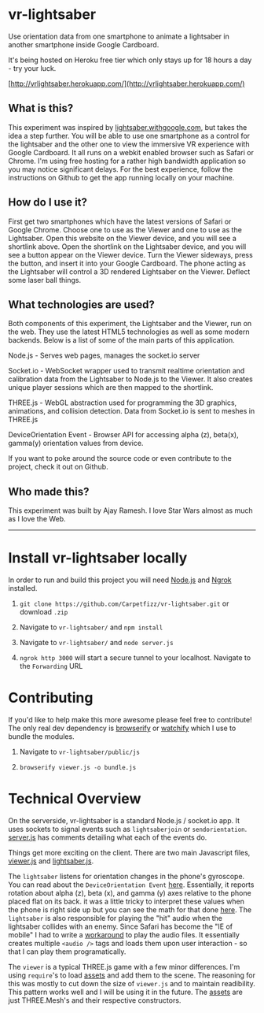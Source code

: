 # vr-lightsaber

Use orientation data from one smartphone to animate a lightsaber in another smartphone inside Google Cardboard.

It's being hosted on Heroku free tier which only stays up for 18 hours a day - try your luck.

[http://vrlightsaber.herokuapp.com/](http://vrlightsaber.herokuapp.com/)

## What is this?

This experiment was inspired by [lightsaber.withgoogle.com](lightsaber.withgoogle.com), but takes the idea a step further. You will be able to use one smartphone as a control for the lightsaber and the other one to view the immersive VR experience with Google Cardboard. It all runs on a webkit enabled browser such as Safari or Chrome. I'm using free hosting for a rather high bandwidth application so you may notice significant delays. For the best experience, follow the instructions on Github to get the app running locally on your machine.

## How do I use it?

First get two smartphones which have the latest versions of Safari or Google Chrome. Choose one to use as the Viewer and one to use as the Lightsaber. Open this website on the Viewer device, and you will see a shortlink above. Open the shortlink on the Lightsaber device, and you will see a button appear on the Viewer device. Turn the Viewer sideways, press the button, and insert it into your Google Cardboard. The phone acting as the Lightsaber will control a 3D rendered Lightsaber on the Viewer. Deflect some laser ball things.

## What technologies are used?

Both components of this experiment, the Lightsaber and the Viewer, run on the web. They use the latest HTML5 technologies as well as some modern backends. Below is a list of some of the main parts of this application.

Node.js - Serves web pages, manages the socket.io server

Socket.io - WebSocket wrapper used to transmit realtime orientation and calibration data from the Lightsaber to Node.js to the Viewer. It also creates unique player sessions which are then mapped to the shortlink.

THREE.js - WebGL abstraction used for programming the 3D graphics, animations, and collision detection. Data from Socket.io is sent to meshes in THREE.js

DeviceOrientation Event - Browser API for accessing alpha (z), beta(x), gamma(y) orientation values from device.

If you want to poke around the source code or even contribute to the project, check it out on Github.

## Who made this?

This experiment was built by Ajay Ramesh. I love Star Wars almost as much as I love the Web.

---

# Install vr-lightsaber locally

In order to run and build this project you will need [Node.js](https://nodejs.org/en/) and [Ngrok](https://ngrok.com/) installed.

1. `git clone https://github.com/Carpetfizz/vr-lightsaber.git` or download `.zip`

2. Navigate to `vr-lightsaber/` and `npm install`

3. Navigate to `vr-lightsaber/` and `node server.js`

4. `ngrok http 3000` will start a secure tunnel to your localhost. Navigate to the `Forwarding` URL

# Contributing

If you'd like to help make this more awesome please feel free to contribute! The only real dev dependency is [browserify](http://browserify.org/) or [watchify](https://github.com/substack/watchify) which I use to bundle the modules.

1. Navigate to `vr-lightsaber/public/js`

2. `browserify viewer.js -o bundle.js`

# Technical Overview

On the serverside, vr-lightsaber is a standard Node.js / socket.io app. It uses sockets to signal events such as `lightsaberjoin` or `sendorientation`. [server.js](https://github.com/Carpetfizz/vr-lightsaber/blob/master/server.js) has comments detailing what each of the events do.

Things get more exciting on the client. There are two main Javascript files, [viewer.js](https://github.com/Carpetfizz/vr-lightsaber/blob/master/public/js/viewer.js) and [lightsaber.js](https://github.com/Carpetfizz/vr-lightsaber/blob/master/public/js/lightsaber.js). 

The `lightsaber` listens for orientation changes in the phone's gyroscope. You can read about the `DeviceOrientation Event` [here](http://w3c.github.io/deviceorientation/spec-source-orientation.html). Essentially, it reports rotation about alpha (z), beta (x), and gamma (y) axes relative to the phone placed flat on its back. it was a little tricky to interpret these values when the phone is right side up but you can see the math for that done [here](https://github.com/Carpetfizz/vr-lightsaber/blob/master/public/js/viewer.js#L175-L208). The `lightsaber` is also responsible for playing the "hit" audio when the lightsaber collides with an enemy. Since Safari has become the "IE of mobile" I had to write a [workaround](https://github.com/Carpetfizz/vr-lightsaber/blob/master/public/js/lightsaber.js#L45-L72) to play the audio files. It essentially creates multiple `<audio />` tags and loads them upon user interaction - so that I can play them programatically.

The `viewer` is a typical THREE.js game with a few minor differences. I'm using `require`'s to load [assets](https://github.com/Carpetfizz/vr-lightsaber/tree/master/assets) and add them to the scene. The reasoning for this was mostly to cut down the size of `viewer.js` and to maintain readibility. This pattern works well and I will be using it in the future. The [assets](https://github.com/Carpetfizz/vr-lightsaber/tree/master/assets) are just THREE.Mesh's and their respective constructors. 
